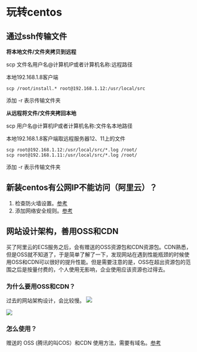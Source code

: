 # 玩转centos

## 通过ssh传输文件

**将本地文件/文件夹拷贝到远程**

scp 文件名用户名@计算机IP或者计算机名称:远程路径

本地192.168.1.8客户端
  
`scp /root/install.* root@192.168.1.12:/usr/local/src`

添加 -r 表示传输文件夹

**从远程将文件/文件夹拷回本地**

scp 用户名@计算机IP或者计算机名称:文件名本地路径

本地192.168.1.8客户端取远程服务器12、11上的文件

```
scp root@192.168.1.12:/usr/local/src/*.log /root/
scp root@192.168.1.11:/usr/local/src/*.log /root/
```

添加 -r 表示传输文件夹

## 新装centos有公网IP不能访问（阿里云）？

1. 检查防火墙设置。[参考](https://www.cnblogs.com/rainy-shurun/p/6195448.html)
2. 添加网络安全规则。[参考](https://help.aliyun.com/knowledge_detail/40596.html?spm=5176.10695662.1996646101.searchclickresult.672801fccvjRWb)


## 网站设计架构，善用OSS和CDN

买了阿里云的ECS服务之后，会有赠送的OSS资源包和CDN资源包。CDN熟悉，但是OSS就不知道了，于是简单了解了一下，发现网站在遇到性能瓶颈的时候使用OSS和CDN可以很好的提升性能。但是需要注意的是，OSS在超出资源包的范围之后是按量付费的，个人使用无影响，企业使用应该资源也过得去。

### 为什么要用OSS和CDN？

过去的网站架构设计，会比较慢。
![](http://ww1.sinaimg.cn/large/86c7c947gy1fmf4onh6alj20we0qwjtv.jpg)


![](http://ww1.sinaimg.cn/large/86c7c947gy1fmf4onek69j210w0uc78f.jpg)

### 怎么使用？

赠送的 OSS (腾讯的叫COS）和CDN 使用方法，需要有域名。[参考]( https://www.alibabacloud.com/help/zh/doc-detail/31936.htm)

